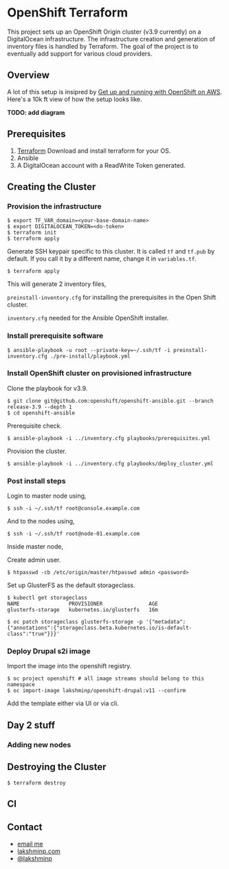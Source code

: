 # OpenShift Terraform

This project sets up an OpenShift Origin cluster (v3.9 currently) on a DigitalOcean infrastructure. The infrastructure creation and generation of inventory files is handled by Terraform. The goal of the project is to eventually add support for various cloud providers.


## Overview

A lot of this setup is insipred by [Get up and running with OpenShift on AWS](http://www.dwmkerr.com/get-up-and-running-with-openshift-on-aws/). Here's a 10k ft view of how the setup looks like.

**TODO: add diagram**

## Prerequisites

1. [Terraform](https://www.terraform.io/intro/getting-started/install.html) Download and install terraform for your OS.
2. Ansible
3. A DigitalOcean account with a ReadWrite Token generated.

## Creating the Cluster

### Provision the infrastructure



```
$ export TF_VAR_domain=<your-base-domain-name>
$ export DIGITALOCEAN_TOKEN=<do-token>
$ terraform init
$ terraform apply
```

Generate SSH keypair specific to this cluster. It is called `tf` and `tf.pub` by default. If you call it by a different name, change it in `variables.tf`.

```
$ terraform apply
```

This will generate 2 inventory files,

`preinstall-inventory.cfg` for installing the prerequisites in the Open Shift cluster.

`inventory.cfg` needed for the Ansible OpenShift installer.

### Install prerequisite software

```
$ ansible-playbook -u root --private-key=~/.ssh/tf -i preinstall-inventory.cfg ./pre-install/playbook.yml
```

### Install OpenShift cluster on provisioned infrastructure

Clone the playbook for v3.9.

```
$ git clone git@github.com:openshift/openshift-ansible.git --branch release-3.9 --depth 1
$ cd openshift-ansible
```

Prerequisite check.

```
$ ansible-playbook -i ../inventory.cfg playbooks/prerequisites.yml
```

Provision the cluster.

```
$ ansible-playbook -i ../inventory.cfg playbooks/deploy_cluster.yml
```

### Post install steps

Login to master node using,

```
$ ssh -i ~/.ssh/tf root@console.example.com
```

And to the nodes using,

```
$ ssh -i ~/.ssh/tf root@node-01.example.com
```

Inside master node,

Create admin user.

```
$ htpasswd -cb /etc/origin/master/htpasswd admin <password>
```

Set up GlusterFS as the default storageclass.

```
$ kubectl get storageclass
NAME                PROVISIONER               AGE
glusterfs-storage   kubernetes.io/glusterfs   16m
```

```
$ oc patch storageclass glusterfs-storage -p '{"metadata":{"annotations":{"storageclass.beta.kubernetes.io/is-default-class":"true"}}}'
```

### Deploy Drupal s2i image

Import the image into the openshift registry.

```
$ oc project openshift # all image streams should belong to this namespace
$ oc import-image lakshminp/openshift-drupal:v11 --confirm
```

Add the template either via UI or via cli.

## Day 2 stuff

### Adding new nodes


## Destroying the Cluster

```
$ terraform destroy
```

## CI

## Contact

- [email me](mailto:lakshmi@lakshminp.com?subject=Openshift%20Terraform)
- [lakshminp.com](https://www.lakshminp.com)
- [@lakshminp](https://twitter.com/lakshminp)
